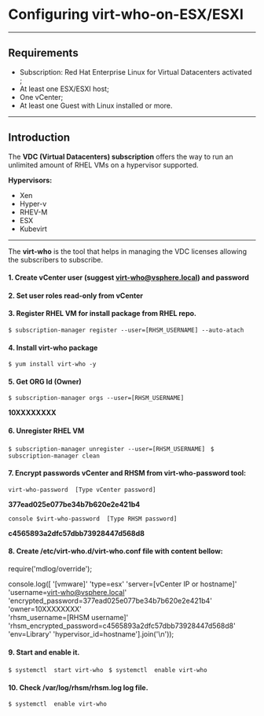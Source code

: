 # Configuring virt-who-on-ESX/ESXI
-------------
## Requirements 
   - Subscription: Red Hat Enterprise Linux  for Virtual Datacenters  activated ;
   - At least one ESX/ESXI host; 
   - One vCenter;
   - At least one Guest with Linux installed or more.
   -------------
## Introduction

 The **VDC (Virtual Datacenters) subscription** offers the way to run an unlimited amount of RHEL VMs on a hypervisor supported.
 
 **Hypervisors:**
   - Xen 
   - Hyper-v 
   - RHEV-M 
   - ESX 
   - Kubevirt
   -------------
The **virt-who** is the tool that helps in managing the VDC licenses allowing the subscribers to subscribe.

#### 1. Create vCenter user (suggest virt-who@vsphere.local) and password
#### 2. Set user roles read-only from vCenter
#### 3. Register RHEL VM for install package from RHEL repo.
  `$ subscription-manager register --user=[RHSM_USERNAME] --auto-atach`
#### 4. Install **virt-who** package 
  `$ yum install virt-who -y `
#### 5. Get **ORG Id** (Owner) 
`$ subscription-manager orgs --user=[RHSM_USERNAME]`

 **10XXXXXXXX** 

#### 6. Unregister RHEL VM
`$ subscription-manager unregister --user=[RHSM_USERNAME] `
`$ subscription-manager clean `
#### 7. Encrypt passwords vCenter and RHSM from **virt-who-password** tool:
`virt-who-password  [Type vCenter password]`

**377ead025e077be34b7b620e2e421b4**

`console $virt-who-password  [Type RHSM password]` 

**c4565893a2dfc57dbb73928447d568d8** 

#### 8. Create /etc/virt-who.d/virt-who.conf file with content bellow:
require('mdlog/override');

console.log([
'[vmware]'
'type=esx'
'server=[vCenter IP or hostname]'
'username=virt-who@vsphere.local' 
'encrypted_password=377ead025e077be34b7b620e2e421b4'
'owner=10XXXXXXXX'                                                
'rhsm_username=[RHSM username]'                                
'rhsm_encrypted_password=c4565893a2dfc57dbb73928447d568d8'   
'env=Library'
'hypervisor_id=hostname'].join('\n'));

#### 9. Start and enable it.
`$ systemctl  start virt-who `
`$ systemctl  enable virt-who `
#### 10. Check /var/log/rhsm/rhsm.log log file.
`$ systemctl  enable virt-who `


